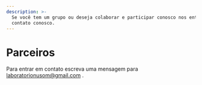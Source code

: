 ```yaml
---
description: >-
  Se você tem um grupo ou deseja colaborar e participar conosco nos entre em
  contato conosco.
---
```


# Parceiros

Para entrar em contato escreva uma mensagem para laboratorionusom@gmail.com .

